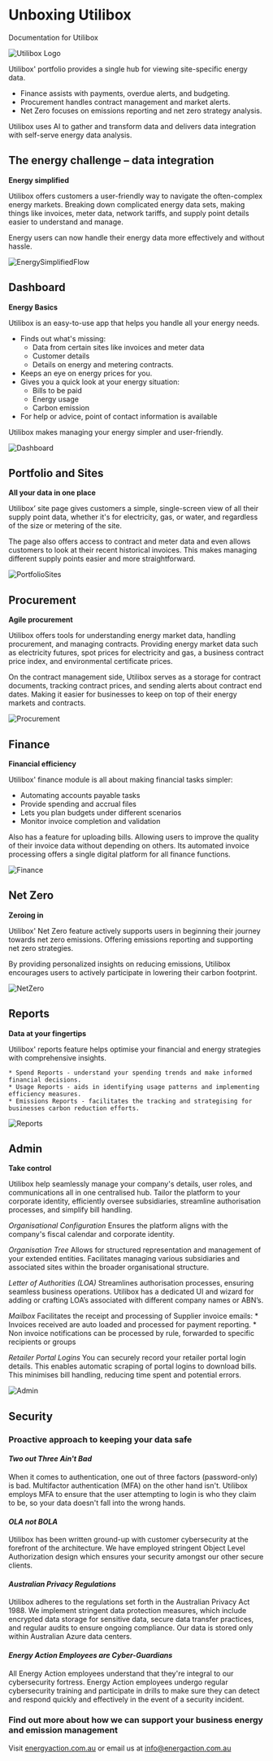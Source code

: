 # Unboxing Utilibox
Documentation for Utilibox

![Utilibox Logo](Resources/Images/UtiliboxLogoRGB.png)

Utilibox' portfolio provides a single hub for viewing site-specific energy data.

* Finance assists with payments, overdue alerts, and budgeting.
* Procurement handles contract management and market alerts.
* Net Zero focuses on emissions reporting and net zero strategy analysis. 

Utilibox uses AI to gather and transform data and delivers data integration with self-serve energy data analysis.

## The energy challenge – data integration
**Energy simplified**

Utilibox offers customers a user-friendly way to navigate the often-complex energy markets. Breaking down complicated energy data sets, making things like invoices, meter data, network tariffs, and supply point details easier to understand and manage.

Energy users can now handle their energy data more effectively and without hassle.

![EnergySimplifiedFlow](Resources/Images/Flowchart.png)

## Dashboard
**Energy Basics**

Utilibox is an easy-to-use app that helps you handle all your energy needs. 
* Finds out what's missing:
    * Data from certain sites like invoices and meter data
    * Customer details
    * Details on energy and metering contracts.
* Keeps an eye on energy prices for you.
* Gives you a quick look at your energy situation:
    * Bills to be paid
    * Energy usage
    * Carbon emission
* For help or advice, point of contact information is available
 
Utilibox makes managing your energy simpler and user-friendly.

![Dashboard](Resources/Images/Dashboard.png)

## Portfolio and Sites
**All your data in one place**

Utilibox’ site page gives customers a simple, single-screen view of all their supply point data, whether it's for electricity, gas, or water, and regardless of the size or metering of the site.

The page also offers access to contract and meter data and even allows customers to look at their recent historical invoices. This makes managing different supply points easier and more straightforward.

![PortfolioSites](Resources/Images/PortfolioSites.png)

## Procurement
**Agile procurement**

Utilibox offers tools for understanding energy market data, handling procurement, and managing contracts. Providing energy market data such as electricity futures, spot prices for electricity and gas, a business contract price index, and environmental certificate prices.

On the contract management side, Utilibox serves as a storage for contract documents, tracking contract prices, and sending alerts about contract end dates. Making it easier for businesses to keep on top of their energy markets and contracts.

![Procurement](Resources/Images/Procurement.png)

## Finance
**Financial efficiency**

Utilibox' finance module is all about making financial tasks simpler:
  * Automating accounts payable tasks
  * Provide spending and accrual files
  * Lets you plan budgets under different scenarios
  * Monitor invoice completion and validation
  
  Also has a feature for uploading bills. Allowing users to improve the quality of their invoice data without depending on others. Its automated invoice processing offers a single digital platform for all finance functions.

![Finance](Resources/Images/Finance.png)

## Net Zero
**Zeroing in**

Utilibox' Net Zero feature actively supports users in beginning their journey towards net zero emissions. Offering emissions reporting and supporting net zero strategies.

By providing personalized insights on reducing emissions, Utilibox encourages users to actively participate in lowering their carbon footprint.

![NetZero](<Resources/Images/Net Zero.png>)

## Reports
**Data at your fingertips**

Utilibox' reports feature helps optimise your financial and energy strategies with comprehensive insights.

    * Spend Reports - understand your spending trends and make informed financial decisions.
    * Usage Reports - aids in identifying usage patterns and implementing efficiency measures.
    * Emissions Reports - facilitates the tracking and strategising for businesses carbon reduction efforts.
    
![Reports](Resources/Images/Reports.png)
    
## Admin
**Take control**

Utilibox help seamlessly manage your company's details, user roles, and communications all in one centralised hub. Tailor the platform to your corporate identity, efficiently oversee subsidiaries, streamline authorisation processes, and simplify bill handling.

*Organisational Configuration*
Ensures the platform aligns with the company's fiscal calendar and corporate identity. 

*Organisation Tree*
Allows for structured representation and management of your extended entities. Facilitates managing various subsidiaries and associated sites within the broader organisational structure.

*Letter of Authorities (LOA)*
Streamlines authorisation processes, ensuring seamless business operations. Utilibox has a dedicated UI and wizard for adding or crafting LOA’s associated with different company names or ABN’s.

*Mailbox*
Facilitates the receipt and processing of Supplier invoice emails: 
    * Invoices received are auto loaded and processed for payment reporting.
    * Non invoice notifications can be processed by rule, forwarded to specific recipients or groups

*Retailer Portal Logins*
You can securely record your retailer portal login details. This enables automatic scraping of portal logins to download bills. This minimises bill handling, reducing time spent and potential errors.

![Admin](Resources/Images/Admin.png)


## Security
### Proactive approach to keeping your data safe

#### ***Two out Three Ain't Bad***
When it comes to authentication, one out of three factors (password-only) is bad.  Multifactor authentication (MFA) on the other hand isn't.  Utilibox employs MFA to ensure that the user attempting to login is who they claim to be, so your data doesn't fall into the wrong hands.

#### *OLA not BOLA*
Utilibox has been written ground-up with customer cybersecurity at the forefront of the architecture.  We have employed stringent Object Level Authorization design which ensures your security amongst our other secure clients.

#### *Australian Privacy Regulations*
Utilibox adheres to the regulations set forth in the Australian Privacy Act 1988. We implement stringent data protection measures, which include encrypted data storage for sensitive data, secure data transfer practices, and regular audits to ensure ongoing compliance.  Our data is stored only within Australian Azure data centers.

#### *Energy Action Employees are Cyber-Guardians*
All Energy Action employees understand that they're integral to our cybersecurity fortress.  Energy Action employees undergo regular cybersecurity training and participate in drills to make sure they can detect and respond quickly and effectively in the event of a security incident.




### **Find out more about how we can support your business energy and emission management**

Visit [energyaction.com.au](energyaction.com.au)
or email us at [info@energaction.com.au](info@energaction.com.au)

